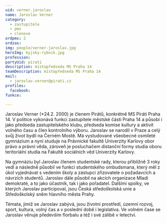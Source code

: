 ```yaml
---
uid: verner.jaroslav
name: Jaroslav Verner
category:
  - zastupitele
  - pms
  - clenove
ordpms: 2
ordzas: 
img: people/verner-jaroslav.jpg
heroImg: kyjsky-rybnik.jpg
profession: 
partyUid: pirati
description: místopředseda MS Praha 14
teamDescription: místopředseda MS Praha 14
mail:
  - jaroslav.verner@pirati.cz
profiles:
  facebook: 
funkce:

---
```

 
Jaroslav Verner (*24.2. 2000) je členem Pirátů, konkrétně MS Piráti Praha 14. V politice vykonává funkci zastupitele městské části Praha 14 a působí i jako předseda zastupitelského klubu, předseda komise kultury a aktivit volného času a člen kontrolního výboru.
Jaroslav se narodil v Praze a celý svůj život bydlí na Černém Mostě. Má vystudované všeobecné osmileté gymnázium a nyní studuje na Právnické fakultě Univerzity Karlovy obor právo a právní věda, zároveň je posluchačem distanční formy studia oboru teritoriální studia na Fakultě sociálních věd Univerzity Karlovy.

Na gymnáziu byl Jaroslav členem studentské rady, kterou přibližně 3 roky vedl a následně působil ve funkci studentského ombudsmana, který měl z úkol vyjednávat s vedením školy a zástupci zřizovatele o požadavcích a návrzích studentů. Jaroslav dále působil na akcích organizace Mladí demokraté, a to jako účastník, tak i jako pořadatel. Dalšími spolky, ve kterých Jaroslav participoval, jsou Česká středoškolská unie a Středoškolský sněm hlavního města Prahy.

Témata, jimiž se Jaroslav zabývá, jsou životní prostředí, územní rozvoj, sport, kultura, volný čas a v poslední době i legislativa.
Ve volném čase se Jaroslav věnuje především florbalu a též i své zálibě v letectví.


